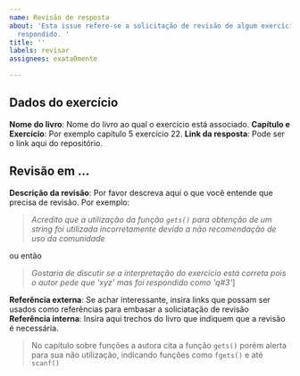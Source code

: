 ```yaml
---
name: Revisão de resposta
about: 'Esta issue refere-se a solicitação de revisão de algum exercício que já esteja
  respondido. '
title: ''
labels: revisar
assignees: exata0mente

---
```


<!--
Para que o processo seja realizado de forma assertiva, por gentileza preencha o máximo de campos possíveis abaixo.
-->
## Dados do exercício
**Nome do livro**: Nome do livro ao qual o exercício está associado.
**Capítulo e Exercício**: Por exemplo capítulo 5 exercício 22.
**Link da resposta**: Pode ser o link aqui do repositório.

## Revisão em ...

**Descrição da revisão**: Por favor descreva aqui o que você entende que precisa de revisão. Por exemplo:

>  *Acredito que a utilização da função `gets()` para obtenção de um string foi utilizada incorretamente devido a não recomendação de uso da comunidade*

ou então

> *Gostaria de discutir se a interpretação do exercício está correta pois o autor pede que 'xyz' mas foi respondido como 'q#3'*]

**Referência externa**: Se achar interessante, insira links que possam ser usados como referências para embasar a soliciatação de revisão
**Referência interna**: Insira aqui trechos do livro que indiquem que a revisão é necessária.

> No capítulo sobre funções a autora cita a função `gets()` porém alerta para sua não utilização, indicando funções como `fgets()` e até `scanf()`
